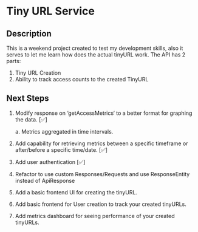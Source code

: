 # Tiny URL Service

## Description

This is a weekend project created to test my development skills, also it serves to let me learn how does the actual tinyURL work.  The API has 2 parts:

1. Tiny URL Creation
2. Ability to track access counts to the created TinyURL

## Next Steps

1. Modify response on ‘getAccessMetrics‘ to a better format for graphing the data. [✅]

   a. Metrics aggregated in time intervals.

3. Add capability for retrieving metrics between a specific timeframe or after/before a specific time/date. [✅]
4. Add user authentication [✅]
5. Refactor to use custom Responses/Requests and use ResponseEntity instead of ApiResponse
6. Add a basic frontend UI for creating the tinyURL.
7. Add basic frontend for User creation to track your created tinyURLs.
8. Add metrics dashboard for seeing performance of your created tinyURLs.
